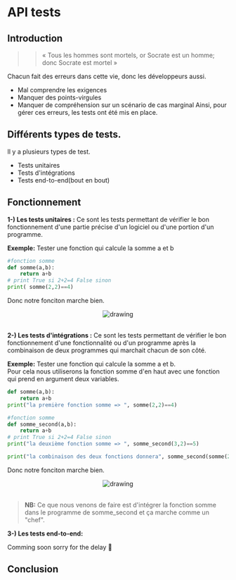 # API tests
## Introduction
>> « Tous les hommes sont mortels, or Socrate est un homme; donc Socrate est mortel » 


Chacun fait des erreurs dans cette vie, donc les développeurs aussi.

- Mal comprendre les exigences
- Manquer des points-virgules
- Manquer de compréhension sur un scénario de cas marginal
Ainsi, pour gérer ces erreurs, les tests ont été mis en place.

## Différents types de tests.
Il y a plusieurs types de test.

- Tests unitaires
- Tests d'intégrations
- Tests end-to-end(bout en bout)  

## Fonctionnement

**1-) Les tests unitaires :**
Ce sont les tests permettant de vérifier le bon fonctionnement d'une partie précise d'un logiciel ou d'une portion d'un programme.

**Exemple:**
Tester une fonction qui calcule la somme a et b
```python
#fonction somme
def somme(a,b):
    return a+b
# print True si 2+2=4 False sinon
print( somme(2,2)==4)
```
Donc notre fonciton marche bien.
<div style="text-align:center">
    <img src="../../img/units-test.png" alt="drawing" /> <br>
</div>
<br>


**2-) Les tests d'intégrations :**
Ce sont les tests permettant de vérifier le bon fonctionnement d'une fonctionnalité ou d'un programme après la combinaison de deux programmes qui marchait chacun de son côté.  

**Exemple:**
Tester une fonction qui calcule la somme a et b.  
Pour cela nous utiliserons la fonction somme d'en haut avec une fonction qui prend en argument deux variables.

```python
def somme(a,b):
    return a+b
print("la première fonction somme => ", somme(2,2)==4)

#fonction somme
def somme_second(a,b):
    return a+b
# print True si 2+2=4 False sinon
print("la deuxième fonction somme => ", somme_second(3,2)==5)

print("la combinaison des deux fonctions donnera", somme_second(somme(2,2),2)==6)

```
Donc notre fonciton marche bien.
<div style="text-align:center">
    <img src="../../img/integration.png" alt="drawing" /> <br>
</div>
<br>

> **NB:** Ce que nous venons de faire est d'intégrer la fonction somme dans le programme de somme_second et ça marche comme un "chef".



**3-) Les tests end-to-end:**

Comming soon sorry for the delay 🥺
## Conclusion